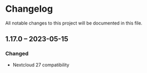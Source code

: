 # Changelog
All notable changes to this project will be documented in this file.

## 1.17.0 – 2023-05-15
### Changed
- Nextcloud 27 compatibility
